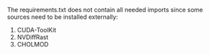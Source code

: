 The requirements.txt does not contain all needed imports since some sources need to be installed externally:
1) CUDA-ToolKit
2) NVDiffRast
3) CHOLMOD